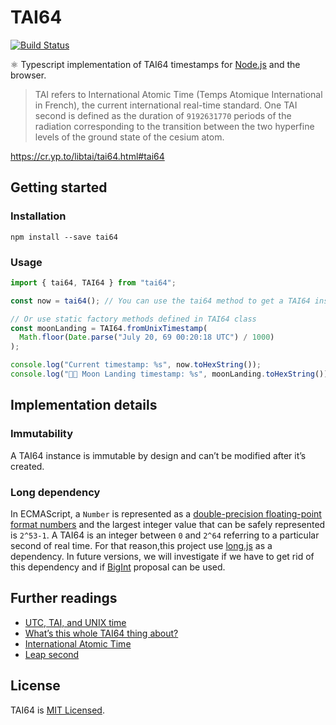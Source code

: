 # TAI64

[![Build Status](https://travis-ci.com/hl2/tai64.svg?token=tSMJcyr4W5f93JMvoe6S&branch=master)](https://travis-ci.com/hl2/tai64)

⚛️ Typescript implementation of TAI64 timestamps for [Node.js](https://nodejs.org/en/) and the browser.

> TAI refers to International Atomic Time (Temps Atomique International in French), the current international real-time standard. One TAI second is defined as the duration of `9192631770` periods of the radiation corresponding to the transition between the two hyperfine levels of the ground state of the cesium atom.

https://cr.yp.to/libtai/tai64.html#tai64

## Getting started

### Installation

```shell
npm install --save tai64
```

### Usage

```javascript
import { tai64, TAI64 } from "tai64";

const now = tai64(); // You can use the tai64 method to get a TAI64 instance

// Or use static factory methods defined in TAI64 class
const moonLanding = TAI64.fromUnixTimestamp(
  Math.floor(Date.parse("July 20, 69 00:20:18 UTC") / 1000)
);

console.log("Current timestamp: %s", now.toHexString());
console.log("🚀🌝 Moon Landing timestamp: %s", moonLanding.toHexString());
```

## Implementation details

### Immutability

A TAI64 instance is immutable by design and can’t be modified after it’s created.

### Long dependency

In ECMAScript, a `Number` is represented as a [double-precision floating-point format numbers](http://en.wikipedia.org/wiki/Double_precision_floating-point_format) and the largest integer value that can be safely
represented is `2^53-1`. A TAI64 is an integer between `0` and `2^64` referring to a particular second of real time. For that reason,this project use [long.js](https://github.com/dcodeIO/long.js) as a dependency. In future versions, we will investigate if we have to get rid of this dependency and if [BigInt](https://github.com/tc39/proposal-bigint) proposal can be used.

## Further readings

- [UTC, TAI, and UNIX time](https://cr.yp.to/proto/utctai.html)
- [What’s this whole TAI64 thing about?](http://dyscour.se/post/12679668746/using-tai64-for-logging)
- [International Atomic Time](https://en.wikipedia.org/wiki/International_Atomic_Time)
- [Leap second](https://en.wikipedia.org/wiki/Leap_second)

## License

TAI64 is [MIT Licensed](./LICENSE.md).
